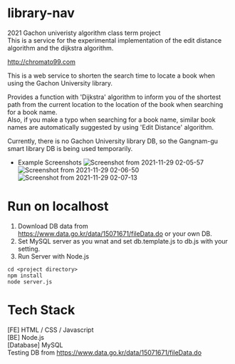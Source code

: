 # library-nav
2021 Gachon univeristy algorithm class term project<br>
This is a service for the experimental implementation of the edit distance algorithm and the dijkstra algorithm.

http://chromato99.com

This is a web service to shorten the search time to locate a book when using the Gachon University library.

Provides a function with 'Dijkstra' algorithm to inform you of the shortest path from the current location to the location of the book when searching for a book name. <br>
Also, if you make a typo when searching for a book name, similar book names are automatically suggested by using 'Edit Distance' algorithm.

Currently, there is no Gachon University library DB, so the Gangnam-gu smart library DB is being used temporarily.

- Example Screenshots
![Screenshot from 2021-11-29 02-05-57](https://user-images.githubusercontent.com/20539422/143778625-0500e8e7-f3de-4149-b7f9-4acc3b135dc6.png)
![Screenshot from 2021-11-29 02-06-50](https://user-images.githubusercontent.com/20539422/143778641-0750cd6d-509e-481c-8f27-75ae95e8fb26.png)
![Screenshot from 2021-11-29 02-07-13](https://user-images.githubusercontent.com/20539422/143778648-3e728bcf-774a-4a42-8b09-1c0d84807b0c.png)

  
# Run on localhost
1) Download DB data from https://www.data.go.kr/data/15071671/fileData.do or your own DB.
2) Set MySQL server as you wnat and set db.template.js to db.js with your setting.
3) Run Server with Node.js
```
cd <project directory>
npm install
node server.js
```

# Tech Stack
[FE] HTML / CSS / Javascript<br>
[BE] Node.js<br>
[Database] MySQL<br>
Testing DB from https://www.data.go.kr/data/15071671/fileData.do 
